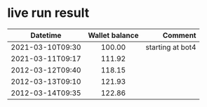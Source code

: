 # live run result
|    Datetime      | Wallet balance |      Comment     |
|------------------|:--------------:|-----------------:|
| 2021-03-10T09:30 |    100.00      | starting at bot4 |
| 2021-03-11T09:17 |    111.92      |                  |
| 2012-03-12T09:40 |    118.15      |                  |
| 2012-03-13T09:10 |    121.93      |                  |
| 2012-03-14T09:35 |    122.86      |                  |


